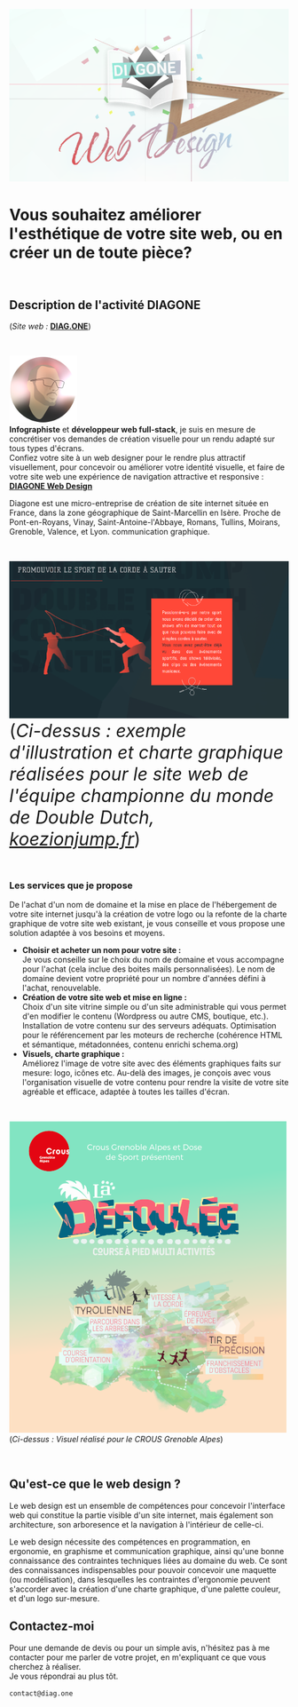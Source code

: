![Logo de l'entreprise DIAGONE](/img/accueil-logo_DIAGONE.png)

# Vous souhaitez améliorer l'esthétique de votre site web, ou en créer un de toute pièce? 

&nbsp;

## Description de l'activité DIAGONE
(*Site web :* [**DIAG.ONE**](https://diag.one))  

&nbsp;

![Photo stylisée de l'auteur](/img/avatar-rond2c.png)  
**Infographiste** et **développeur web full-stack**, je suis en mesure de concrétiser vos demandes de création visuelle pour un rendu adapté sur tous types d'écrans.  
Confiez votre site à un web designer pour le rendre plus attractif visuellement, pour concevoir ou améliorer votre identité visuelle, et faire de votre site web une expérience de navigation attractive et responsive : [**DIAGONE Web Design**](https://diag.one)

Diagone est une micro-entreprise de création de site internet située en France, dans la zone géographique de Saint-Marcellin en Isère. Proche de Pont-en-Royans, Vinay, Saint-Antoine-l'Abbaye, Romans, Tullins, Moirans, Grenoble, Valence, et Lyon. communication graphique. 

&nbsp;

![Exemple de charte graphique et illustration réalisées par Diagone](/img/portfolio_K2.png)  
 <font size="6">(*Ci-dessus : exemple d'illustration et charte graphique réalisées pour le site web de l'équipe championne du monde de Double Dutch, [koezionjump.fr](https://koezionjump.fr/)*)</font>

&nbsp;

### Les services que je propose

De l'achat d'un nom de domaine et la mise en place de l'hébergement de votre site internet jusqu'à la création de votre logo ou la refonte de la charte graphique de votre site web existant, je vous conseille et vous propose une solution adaptée à vos besoins et moyens.
       
* **Choisir et acheter un nom pour votre site :**  
 Je vous conseille sur le choix du nom de domaine et vous accompagne pour l'achat (cela inclue des boites mails personnalisées). Le nom de domaine devient votre propriété pour un nombre d'années défini à l'achat, renouvelable.
* **Création de votre site web et mise en ligne :**  
 Choix d'un site vitrine simple ou d'un site administrable qui vous permet d'en modifier le contenu (Wordpress ou autre CMS, boutique, etc.).  Installation de votre contenu sur des serveurs adéquats. Optimisation pour le référencement par les moteurs de recherche (cohérence HTML et sémantique, métadonnées, contenu enrichi schema.org)
* **Visuels, charte graphique :**  
Améliorez l'image de votre site avec des éléments graphiques faits sur mesure: logo, icônes etc. Au-delà des images, je conçois avec vous l'organisation visuelle de votre contenu pour rendre la visite de votre site agréable et efficace, adaptée à toutes les tailles d'écran.

&nbsp;

![Exemple de charte graphique et illustration réalisée par Diagone](/img/La_D%C3%A9foul%C3%A9e-POUR_PORTFOLIO-2-500PX.png)  
(*Ci-dessus : Visuel réalisé pour le CROUS Grenoble Alpes*)

&nbsp;
	
## Qu'est-ce que le web design ?
Le web design est un ensemble de compétences pour concevoir l'interface web qui constitue la partie visible d'un site internet, mais également son architecture, son arboresence et la navigation à l'intérieur de celle-ci.

Le web design nécessite des compétences en programmation, en ergonomie, en graphisme et communication graphique, ainsi qu'une bonne connaissance des contraintes techniques liées au domaine du web.
Ce sont des connaissances indispensables pour pouvoir concevoir une maquette (ou modélisation), dans lesquelles les contraintes d'ergonomie peuvent s'accorder avec la création d'une charte graphique, d'une palette couleur, et d'un logo sur-mesure.

## Contactez-moi
Pour une demande de devis ou pour un simple avis, n'hésitez pas à me contacter pour me parler de votre projet, en m'expliquant ce que vous cherchez à réaliser.  
Je vous répondrai au plus tôt.

    contact@diag.one
